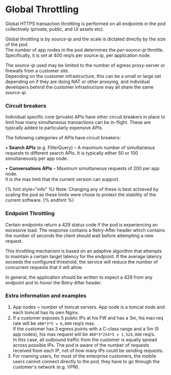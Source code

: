 # Global Throttling

Global HTTPS transaction throttling is performed on all endpoints in the pod collectively (private, public, and UI assets etc).

Global throttling is by _source-ip_ and the scale is dictated directly by the size of the pod.\
The number of app nodes in the pod determines the _per-source-ip_ throttle. Specifically, it is set at 400 req/s per source ip, per application node.

The _source-ip_ used may be limited to the number of egress proxy-server or firewalls from a customer site.\
Depending on the customer infrastructure, this can be a small or large set depending on if they are doing NAT or other proxying, and individual developers behind the customer infrastructure may all share the same _source-ip_.

### Circuit breakers

Individual specific core (private) APIs have other circuit breakers in place to limit how many simultaneous transactions can be in-flight. These are typically added to particularly expensive APIs.

The following categories of APIs have circuit breakers:

• **Search APIs** (e.g. FilterQuery) – A maximum number of simultaneous requests to different search APIs. It is typically either 50 or 100 simultaneously per app node.

• **Conversations APIs** – Maximum simultaneous requests of 200 per app node.\
It is the max limit that the current version can support.

{% hint style="info" %}
Note: Changing any of these is best achieved by scaling the pod as these limits were chose to protect the stability of the current software. &#x20;
{% endhint %}

### Endpoint Throttling

Certain endpoints return a 429 status code if the pod is experiencing an excessive load. The response contains a Retry-After header which contains the number of seconds the client should wait before attempting a new request.

This throttling mechanism is based on an adaptive algorithm that attempts to maintain a certain target latency for the endpoint. If the average latency exceeds the configured threshold, the service will reduce the number of concurrent requests that it will allow.

In general, the application should be written to expect a 429 from any endpoint and to honor the Retry-After header.

### Extra information and examples

1. App nodes = number of tomcat servers. App node is a tomcat node and each tomcat has its own Nginx.
2. If a customer exposes 5 public IPs at his FW and has a 3m, his max req rate will be `400*3*5 = 6,000` req/s max.\
   If the customer has 3 egress points with a C-class range and a 5m (5 app nodes), his max request will be `400*3*254*5 = 1,524,000` req/s.\
   In this case, all outbound traffic from the customer is equally spread across possible IPs. The pod is aware of the number of requests received from each IP, not of how many IPs could be sending requests.
3. For roaming users, for most of the enterprise customers, the mobile users cannot connect directly to the pod, they have to go through the customer's network (e.g. VPN).
